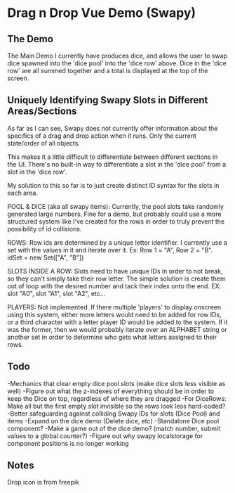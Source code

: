# Drag n Drop Vue Demo (Swapy)

## The Demo

The Main Demo I currently have produces dice, and allows the user to swap dice spawned into the 'dice pool' into the 'dice row' above. Dice in the 'dice row' are all summed together and a total is displayed at the top of the screen. 

## Uniquely Identifying Swapy Slots in Different Areas/Sections

As far as I can see, Swapy does not currently offer information about the specifics of a drag and drop action when it runs. Only the current state/order of all objects. 

This makes it a little difficult to differentiate between different sections in the UI. There's no built-in way to differentiate a slot in the 'dice pool' from a slot in the 'dice row'.

My solution to this so far is to just create distinct ID syntax for the slots in each area. 

POOL & DICE (aka all swapy items): Currently, the pool slots take randomly generated large numbers. Fine for a demo, but probably could use a more structured system like I've created for the rows in order to truly prevent the possibility of id collisions. 

ROWS: Row ids are determined by a unique letter identifier. I currently use a set with the values in it and iterate over it. Ex: Row 1 = "A", Row 2 = "B". idSet = new Set(["A", "B"])

SLOTS INSIDE A ROW: Slots need to have unique IDs in order to not break, so they can't simply take their row letter. The simple solution is create them out of loop with the desired number and tack their index onto the end. EX: slot "A0", slot "A1", slot "A2", etc... 

PLAYERS: Not implemented. If there multiple 'players' to display onscreen using this system, either more letters would need to be added for row IDs, or a third character with a letter player ID would be added to the system. If it was the former, then we would probably iterate over an ALPHABET string or another set in order to determine who gets what letters assigned to their rows. 

## Todo

-Mechanics that clear empty dice pool slots (make dice slots less visible as well)
-Figure out what the z-indexes of everything should be in order to keep the Dice on top, regardless of where they are dragged
-For DiceRows: Make all but the first empty slot invisible so the rows look less hard-coded? 
-Better safeguarding against colliding Swapy IDs for slots (Dice Pool) and items
-Expand on the dice demo (Delete dice, etc)
-Standalone Dice pool component? 
-Make a game out of the dice demo? (match number, submit values to a global counter?)
-Figure out why swapy localstorage for component positions is no longer working

## Notes

Drop icon is from freepik
